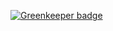 
[![Greenkeeper badge](https://badges.greenkeeper.io/kristianmandrup/word-chains.svg)](https://greenkeeper.io/)
